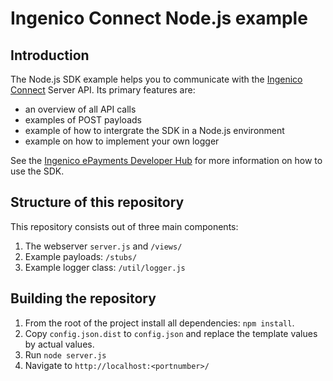 # Ingenico Connect Node.js example

## Introduction

The Node.js SDK example helps you to communicate with the [Ingenico Connect](https://epayments.developer-ingenico.com/) Server API. Its primary features are:

* an overview of all API calls
* examples of POST payloads
* example of how to intergrate the SDK in a Node.js environment
* example on how to implement your own logger

See the [Ingenico ePayments Developer Hub](https://epayments.developer-ingenico.com/documentation/sdk/server/nodejs/) for more information on how to use the SDK.

## Structure of this repository

This repository consists out of three main components:

1. The webserver `server.js` and `/views/`
2. Example payloads: `/stubs/`
3. Example logger class: `/util/logger.js`

## Building the repository

1. From the root of the project install all dependencies: `npm install`.
2. Copy `config.json.dist` to `config.json` and replace the template values by actual values.
3. Run `node server.js`
4. Navigate to `http://localhost:<portnumber>/`
